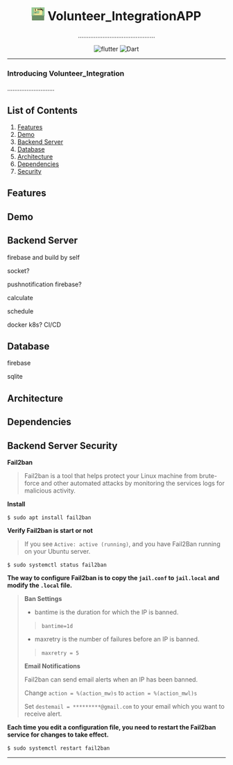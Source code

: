# <div align="center"><img src="docs/logo.png" alt="icon" width=30> Volunteer_IntegrationAPP</div>

<div align="center">............................................


![flutter](https://img.shields.io/badge/Flutter-Framework-green?logo=flutter)
![Dart](https://img.shields.io/badge/Dart-Language-blue?logo=dart)

</div>

***

### Introducing Volunteer_Integration

...........................

## List of Contents

1. [Features](#features)
2. [Demo](#demo)
3. [Backend Server](#backendserver)
4. [Database](#database)
5. [Architecture](#architecture)
6. [Dependencies](#dependencies)
6. [Security](#security)

## Features

## Demo

## Backend Server
firebase and build by self

socket?

pushnotification firebase?

calculate 

schedule

docker k8s? CI/CD

## Database
firebase

sqlite

## Architecture

## Dependencies

## Backend Server Security

  **Fail2ban**

  >Fail2ban is a tool that helps protect your Linux machine from brute-force and other automated attacks by monitoring the services logs for malicious activity.

  **Install**

  ```
  $ sudo apt install fail2ban
  ```

  **Verify Fail2ban is start or not**

  >If you see `Active: active (running)`, and  you have Fail2Ban running on your Ubuntu server.

  ```
  $ sudo systemctl status fail2ban
  ```

  **The way to configure Fail2ban is to copy the `jail.conf` to `jail.local` and modify the `.local` file.**

  >**Ban Settings**
  >
  >* bantime is the duration for which the IP is banned.
  > 
  >> ```bantime=1d```
  >
  >* maxretry is the number of failures before an IP is banned.
  >
  >> ```maxretry = 5```
  >
  >**Email Notifications**
  >
  >Fail2ban can send email alerts when an IP has been banned.
  >
  >Change `action = %(action_mw)s` to `action = %(action_mwl)s`
  >
  >Set `destemail = *********@gmail.com` to your email which you want to receive alert. 

  **Each time you edit a configuration file, you need to restart the Fail2ban service for changes to take effect.**

  ```
  $ sudo systemctl restart fail2ban
  ```
***
